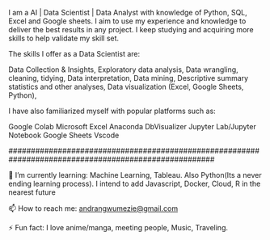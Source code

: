 I am a AI | Data Scientist | Data Analyst with knowledge of Python, SQL, Excel and Google sheets. I aim to use my experience and knowledge to deliver the best results in any project. I keep studying and acquiring more skills to help validate my skill set.

The skills I offer as a Data Scientist are:

Data Collection & Insights,
Exploratory data analysis,
Data wrangling, cleaning, tidying,
Data interpretation,
Data mining,
Descriptive summary statistics and other analyses,
Data visualization (Excel, Google Sheets, Python),

I have also familiarized myself with popular platforms such as:

Google Colab
Microsoft Excel
Anaconda
DbVisualizer
Jupyter Lab/Jupyter Notebook
Google Sheets
Vscode

######################################################################################################

🌱 I’m currently learning: Machine Learning, Tableau. Also Python(Its a never ending learning process). I intend to add Javascript, Docker, Cloud, R in the nearest future

📫 How to reach me: andrangwumezie@gmail.com

⚡ Fun fact: I love anime/manga, meeting people, Music, Traveling.















